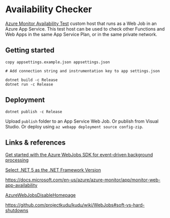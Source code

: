 # Availability Checker

[Azure Monitor Availability Test](https://docs.microsoft.com/en-us/azure/azure-monitor/app/monitor-web-app-availability) custom host that runs as a Web Job in an Azure App Service. This test host can be used to check other Functions and Web Apps in the same App Service Plan, or in the same private network.

## Getting started

    copy appsettings.example.json appsettings.json
    
    # Add connection string and instrumentation key to app settings.json

    dotnet build -c Release
    dotnet run -c Release

## Deployment

    dotnet publish -c Release

Upload `publish` folder to an App Service Web Job. Or publish from Visual Studio. Or deploy using `az webapp deployment source config-zip`.

## Links & references

[Get started with the Azure WebJobs SDK for event-driven background processing](https://docs.microsoft.com/en-us/azure/app-service/webjobs-sdk-get-started)

[Select .NET 5 as the .NET Framework Version](https://devblogs.microsoft.com/aspnet/announcing-asp-net-core-in-net-5/#:~:text=select%20.NET%205%20as%20the%20.NET%20Framework%20Version)

<https://docs.microsoft.com/en-us/azure/azure-monitor/app/monitor-web-app-availability>

[AzureWebJobsDisableHomepage](https://docs.microsoft.com/en-us/azure/azure-functions/functions-app-settings#azurewebjobsdisablehomepage)

<https://github.com/projectkudu/kudu/wiki/WebJobs#soft-vs-hard-shutdowns>

